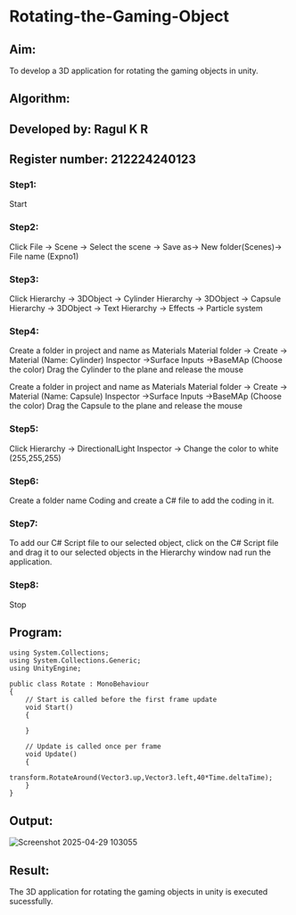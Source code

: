  # Rotating-the-Gaming-Object

## Aim:
To develop a 3D application for rotating the gaming objects in unity.
## Algorithm:

## Developed by: Ragul K R 
## Register number: 212224240123

### Step1:
Start
### Step2:
Click File -> Scene -> Select the scene -> Save as-> New folder(Scenes)-> File name (Expno1)
### Step3:
Click Hierarchy -> 3DObject -> Cylinder
Hierarchy -> 3DObject -> Capsule
Hierarchy -> 3DObject -> Text
Hierarchy -> Effects -> Particle system
### Step4:
Create a folder in project and name as Materials
Material folder -> Create -> Material (Name: Cylinder)
Inspector ->Surface Inputs ->BaseMAp (Choose the color)
Drag the Cylinder to the plane and release the mouse

Create a folder in project and name as Materials
Material folder -> Create -> Material (Name: Capsule)
Inspector ->Surface Inputs ->BaseMAp (Choose the color)
Drag the Capsule to the plane and release the mouse

### Step5:
Click Hierarchy -> DirectionalLight
Inspector -> Change the color to white (255,255,255)

### Step6:
Create a folder name Coding and create a C# file to add the coding in it.

### Step7:
To add our C# Script file to our selected object, click on the C# Script file and drag it to our selected objects in the Hierarchy window nad run the application.

### Step8:
Stop

## Program:

```
using System.Collections;
using System.Collections.Generic;
using UnityEngine;

public class Rotate : MonoBehaviour
{
    // Start is called before the first frame update
    void Start()
    {
        
    }

    // Update is called once per frame
    void Update()
    {
        transform.RotateAround(Vector3.up,Vector3.left,40*Time.deltaTime);
    }
}
```

## Output:

![Screenshot 2025-04-29 103055](https://github.com/user-attachments/assets/c5f80ab1-00d7-4b00-a272-63bb7ac58b12)

## Result:

The 3D application for rotating the gaming objects in unity is executed sucessfully.
 

